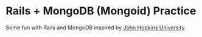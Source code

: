 # Rails + MongoDB (Mongoid) Practice

Some fun with Rails and MongoDB inspired by [John Hopkins University](https://engineering.jhu.edu/).
